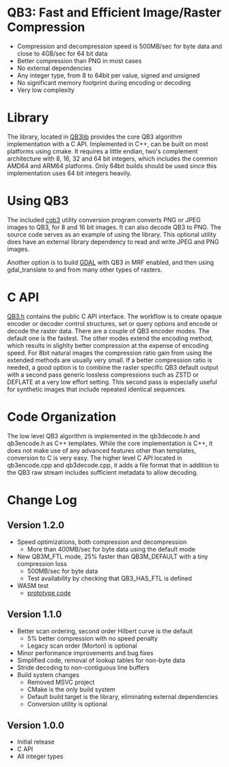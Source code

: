 # QB3: Fast and Efficient Image/Raster Compression

- Compression and decompression speed is 500MB/sec for byte data and close to 4GB/sec for 64 bit data
- Better compression than PNG in most cases
- No external dependencies
- Any integer type, from 8 to 64bit per value, signed and unsigned
- No significant memory footprint during encoding or decoding
- Very low complexity

# Library
The library, located in [QB3lib](QB3lib) provides the core QB3 
algorithm implementation with a C API.
Implemented in C++, can be built on most platforms using cmake.
It requires a little endian, two's complement architecture with 8, 16, 32 
and 64 bit integers, which includes the common AMD64 and ARM64 platforms.
Only 64bit builds should be used since this implementation uses 64 bit integers heavily.

# Using QB3
The included [cqb3](cqb3.md) utility conversion program converts PNG or JPEG images to QB3, 
for 8 and 16 bit images. It can also decode QB3 to PNG. The source code serves as an 
example of using the library.
This optional utility does have an external library dependency to read and write 
JPEG and PNG images.

Another option is to build [GDAL](https://github.com/OSGeo/GDAL) with
QB3 in MRF enabled, and then using gdal_translate to and from many other types of 
rasters.

# C API
[QB3.h](QB3lib/QB3.h) contains the public C API interface.
The workflow is to create opaque encoder or decoder control structures, 
set or query options and encode or decode the raster data.
There are a couple of QB3 encoder modes. The default one is the fastest. The other 
modes extend the encoding method, which results in slighlty better compression 
at the expense of encoding speed. For 8bit natural images the compression ratio 
gain from using the extended methods are usually very small.
If a better compression ratio is needed, a good option is to combine the raster 
specific QB3 default output with a second pass generic lossless compressions such 
as ZSTD or DEFLATE at a very low effort setting. This second pass is especially 
useful for synthetic images that include repeated identical sequences.

# Code Organization
The low level QB3 algorithm is implemented in the qb3decode.h and qb3encode.h as
C++ templates. While the core implementation is C++, it does not make use of 
any advanced features other than templates, conversion to C is very easy.
The higher level C API located in qb3encode.cpp and qb3decode.cpp, it
adds a file format that in addition to the QB3 raw stream includes sufficient 
metadata to allow decoding.

# Change Log

## Version 1.2.0
- Speed optimizations, both compression and decompression
    - More than 400MB/sec for byte data using the default mode
- New QB3M_FTL mode, 25% faster than QB3M_DEFAULT with a tiny compression loss
	- 500MB/sec for byte data
    - Test availability by checking that QB3_HAS_FTL is defined
- WASM test
    - [prototype code](attic/world.cpp)

## Version 1.1.0
- Better scan ordering, second order Hilbert curve is the default
    - 5% better compression with no speed penalty
    - Legacy scan order (Morton) is optional
- Minor performance improvements and bug fixes
- Simplified code, removal of lookup tables for non-byte data
- Stride decoding to non-contiguous line buffers
- Build system changes
    - Removed MSVC project
    - CMake is the only build system
    - Default build target is the library, eliminating external dependencies
    - Conversion utility is optional

## Version 1.0.0
- Initial release
- C API
- All integer types

